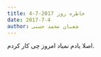 ```yaml
---
title: خاطره روز 2017-7-4
date: 2017-7-4
author: شعبان محمد حسنی
---
```


اصلا یادم نمیاد امروز چی کار کردم.